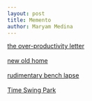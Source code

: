 ```yaml
---
layout: post
title: Memento
author: Maryam Medina
---
```



[the over-productivity letter](https://laviediu.github.io/memento/2025/06/05/the-overproductivity-letter.html)
<br>
<br>
[new old home](https://laviediu.github.io/memento/2025/05/29/new-old-home.html)
<br>
<br>
[rudimentary bench lapse](https://laviediu.github.io/memento/2025/05/24/rudimentary-bench-lapse.html)
<br>
<br>
[Time Swing Park](https://laviediu.github.io/memento/2025/05/05/time-swing-park.html)
<br>
<br>
